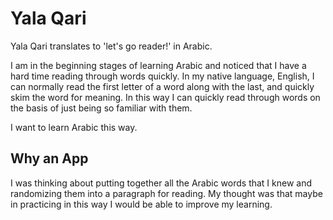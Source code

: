 # Yala Qari

Yala Qari translates to 'let\'s go reader!' in Arabic.

I am in the beginning stages of learning Arabic and noticed
that I have a hard time reading through words quickly. In my
native language, English, I can normally read the first letter
of a word along with the last, and quickly skim the word for meaning.
In this way I can quickly read through words on the basis of just
being so familiar with them.

I want to learn Arabic this way.

## Why an App
I was thinking about putting together all the Arabic words that I knew
and randomizing them into a paragraph for reading. My thought was that
maybe in practicing in this way I would be able to improve my learning.
